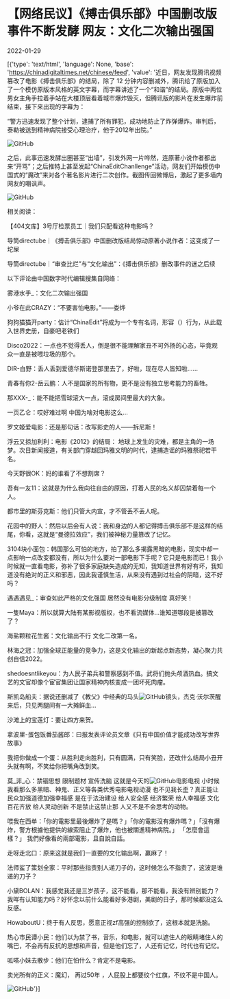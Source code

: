 # 【网络民议】《搏击俱乐部》中国删改版事件不断发酵  网友：文化二次输出强国

2022-01-29

[{'type': 'text/html', 'language': None, 'base': 'https://chinadigitaltimes.net/chinese/feed', 'value': '近日，网友发现腾讯视频篡改了电影《搏击俱乐部》的结局，除了 12 分钟内容删减外，腾讯给了原版加入了一个模仿原版本风格的英文字幕，而字幕讲述了一个“和谐”的结局。原版中两位男女主角手拉着手站在大楼顶层看着城市爆炸毁灭，但腾讯版的影片在发生爆炸前结束，接下来出现的字幕为：

“警方迅速发现了整个计划，逮捕了所有罪犯，成功地防止了炸弹爆炸。审判后，泰勒被送到精神病院接受心理治疗，他于2012年出院。”

![GitHub](https://chinadigitaltimes.net/chinese/files/2022/01/post-676256-61f361e018ff6.png)

之后，此事迅速发酵出圈甚至“出墙”，引发外网一片哗然，连原著小说作者都出来“开骂”；之后推特上甚至发起“ChinaEditChanllenge”活动，网友们开始模仿中国式的“魔改”来对各个著名影片进行二次创作。截图传回微博后，激起了更多墙内网友的嘲讽声。

![GitHub](https://chinadigitaltimes.net/chinese/files/2022/01/chinaedit.png)

相关阅读：





【404文库】3号厅检票员工｜我们只配看这种电影吗？





导筒directube｜《搏击俱乐部》中国删改版结局惊动原著小说作者：这变成了一坨屎





导筒directube｜“审查比烂”与“文化输出”：《搏击俱乐部》删改事件的迷之后续





以下评论由中国数字时代编辑搜集自网络：



雾港水手_：文化二次输出强国

小爷在此CRAZY：“不要害怕电影。”——娄烨

狗狗猫猫开party：估计“ChinaEdit”将成为一个专有名词，形容（）行为，从此载入世界史册，自豪吧老铁们

Disco2022：一点也不觉得丢人，倒是很不能理解家丑不可外扬的心态，毕竟观众一直是被喂垃圾的那个。

DIR-白野：丢人丢到爱德华斯诺登那里去了，好啦，现在尽人皆知啦……

青春有你2-岳云鹏：人不是国家的所有物，更不是没有独立思考能力的畜牲。

那XXX-_：能不能把雪球滚大一点，滚成房间里最大的大象。

一页乙仑：哎好难过啊 中国为啥对电影这么…

罗文姬爱电影：还是那句话：改写影史的人——拆尼斯！

浮云又掠加利利：电影《2012》的结局： 地球上发生的灾难，都是主角的一场梦。次日新闻报道，有关部门穿越回玛雅文明的时代，逮捕造谣的玛雅祭祀若干名。

今天野很OK：妈的谁看了不想割席？

吾有一友11：这就是为什么我向往自由的原因，打着人民的名义却囚禁着每一个人。

都市里的斯芬克斯：他们只管大内宣，才不管丢不丢人呢。

花园中的野人：然后以后会有人说：我和身边的人都记得搏击俱乐部不是这样的结尾，你看，这就是“曼德拉效应”，我们被神秘力量篡改了记忆。

3104块小面包：韩国那么可怕的地方，拍了那么多揭露黑暗的电影，现实中却一点影响一点改变都没有，所以为什么要对一部电影下手呢？它只是电影而已！我小时候就一直看电影，弥补了很多家庭缺失造成的无知，我知道世界有好有坏，我知道没有绝对的正义和邪恶，因此我谨慎生活，从来没有遇到过社会的阴暗，这不好吗？

遇遇遇见_：审查如此严格的文化强国 居然没有电影分级制度 真好笑！

一隻Maya：所以就算大陆有某影视版权，也不看流媒体&#8230;谁知道哪段是被篡改了？

海盐颗粒花生酱：文化输出不行 文化二改第一名。

林海之冠：加强全球正能量的竞争力，这是文化输出的新起点新态势，凝心聚力共创自信2022。

shedoesntlikeyou：为人民子弟兵和警察感到不值。武将们抛头颅洒热血。搞文艺的文官却像个宦官集团让国家精神内核变成一团坏死肉瘤。

斯凯岛船夫：据说还删减了《教父》中经典的马头![GitHub](https://s.w.org/images/core/emoji/13.1.0/72x72/1f434.png)镜头，杰克·沃尔茨醒来后，只见两腿间有一大摊鲜血…

沙滩上的宝莲灯：要让四方来贺。

拿波里-蛋包饭番茄酱郎：曰报发表评论员文章《只有中国价值才能成功改写世界故事》

我把你做成一个蛋：从胜利走向胜利，只有圆满，只有笑脸，还改什么结局小丑开头就有啊，不笑给你把嘴角改到笑。

莫_非_心：禁锢思想 限制题材 宣传洗脑 这就是今天的![GitHub](https://s.w.org/images/core/emoji/13.1.0/72x72/1f1e8-1f1f3.png)电影电视 小时候我看那么多黑暗、神鬼、正义等各类优秀电影电视动漫 也不见我长歪？真正能让民众加强道德加强幸福感 是在于法治建设 给人安全感 经济繁荣 给人幸福感 文化百花齐放 给人灵动创新 不是禁止这禁止那 人又不是不会思考的动物。

喂我在西单：「你的電影里最後爆炸了是嗎？」「你的電影沒有爆炸嗎？」「沒有爆炸，警方根據他提供的線索阻止了爆炸，他也被關進精神病院。」 「怎麼會這樣？」 我們好像看的兩部電影，且自說自話。

走呀走北口：原来这就是我们一直要的文化输出啊，赢麻了！

法师鲨了策划全家：平时那些指责别人递刀子的，这时候怎么不指责了，这波是谁递的刀子？

小黛BOLAN：我感觉我还是三岁孩子，这不能看，那不能看，我没有辨别能力？我咩有认知能力吗？好怀念以前什么能看好多港剧，美剧的日子，那时候都没这么反感。

HowaboutU：终于有人反思，愿意正视zf高强的控制欲了，这根本就是洗脑。

热心市民谭小民：他们以为禁了书，音乐，和电影，就可以遮住人的眼睛堵住人的嘴巴，不会再有反抗的思想和声音，但是他们忘了，人还有记忆，时代也有记忆。

呱嗒小妹去散步：他们在怕什么？肯定不是电影。

卖光所有的正义：魔幻， 再过50年 ，人屁股上都要纹个红旗，不纹不是中国人。



![GitHub](https://chinadigitaltimes.net/chinese/files/2022/01/005NiqPCly1gysbtd3x5nj30qo0dkgmn.jpg)'}]